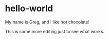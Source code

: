hello-world
===========
My name is Greg, and I like hot chocolate!

This is some more editing just to see what works.
